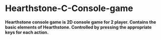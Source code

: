 # Hearthstone-C-Console-game
#### Hearthstone console game is 2D console game for 2 player. Contains the basic elements of Hearthstone. Controlled by pressing the appropriate keys for each action.

